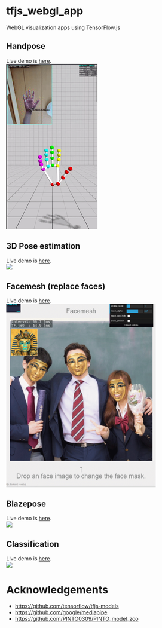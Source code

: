 # tfjs_webgl_app
WebGL visualization apps using TensorFlow.js

## Handpose
Live demo is [here](https://terryky.github.io/tfjs_webgl_app/handpose).<br>
[<img src="handpose/handpose.gif" width=244>](https://terryky.github.io/tfjs_webgl_app/handpose)

## 3D Pose estimation
Live demo is [here](https://terryky.github.io/tfjs_webgl_app/pose_estimation_3d).<br>
[<img src="pose_estimation_3d/pose_estimation_3d.gif" width=400>](https://terryky.github.io/tfjs_webgl_app/pose_estimation_3d)

## Facemesh (replace faces)
Live demo is [here](https://terryky.github.io/tfjs_webgl_app/facemesh).<br>
[<img src="facemesh/facemesh.gif" width=400>](https://terryky.github.io/tfjs_webgl_app/facemesh)

## Blazepose
Live demo is [here](https://terryky.github.io/tfjs_webgl_app/blazepose).<br>
[<img src="blazepose/blazepose.gif" width=300>](https://terryky.github.io/tfjs_webgl_app/blazepose)

## Classification
Live demo is [here](https://terryky.github.io/tfjs_webgl_app/classification).<br>
[<img src="classification/classification.gif" width=300>](https://terryky.github.io/tfjs_webgl_app/classification)


# Acknowledgements
- https://github.com/tensorflow/tfjs-models
- https://github.com/google/mediapipe
- https://github.com/PINTO0309/PINTO_model_zoo
